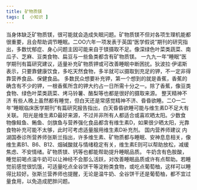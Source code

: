 ```yaml
---
title: 矿物质镁
tags: [  小知识 ]
---
```


<p>
当身体缺乏矿物质镁，很可能就会造成失眠问题。矿物质镁不但对各项生理机能都很重要，且会帮助调节睡眠。二OO六年一项发表于英国“医学假说”期刊的研究指出，多数忧郁症、身心问题主因可能来自于镁摄取不足。像深绿色叶菜类蔬菜、南瓜子、芝麻、豆类食物、扁豆与一些鱼类都含有矿物质镁。 一九九一年“睡眠”医学期刊有篇研究建议，适量补充矿物质钾或可改善睡眠中断困扰。狄波拉‧伊诺斯表示，只要靠健康饮食，多吃天然食物，多半就可以摄取到充足的钾，不一定非得靠营养食品、保健食品。 多数民众想要补充钾，第一个想到的就是香蕉，香蕉的确含有不少的钾，一根香蕉所含的钾大约占一日所需十分之一。除了香蕉，像豆类食物、绿色叶菜类蔬菜、烤马铃薯、酪梨等也都是很好的摄取来源。 整天精神不济 有些人晚上虽然都有睡觉，但白天还是常感觉精神不济、昏昏欲睡。二O一二年“睡眠临床医学期刊”有篇研究报告指出，白天昏昏欲睡可能与维生素D不足大有关联。 阳光是维生素D最好来源，不过并非所有人都适合或喜欢晒太阳。少数食物像鲑鱼、鲔鱼、剑旗鱼与营养强化食品都含有维生素D，如果很少晒太阳，光靠食物补充可能不太够，此时可考虑适量服用维生素D补充剂。 国内营养师建议 内湖国泰诊所营养师张斯兰指出，许多维生素、矿物质都与睡眠、安神息息相关，像维生素B1、B6、B12、烟碱酸就与情绪稳定有关，维生素E则可以帮助放松，减缓焦虑、不安情绪。矿物质镁、钙等也都能帮助提升睡眠品质。 牛奶含有色胺酸，睡觉前喝点温牛奶可以让神经不会那么活跃，对改善睡眠品质或许有点帮助。若睡觉前感觉很饥饿，可适量吃点全谷饼干等淀粉类食物，或吃点葡萄柚，这样可以睡得比较好。张斯兰营养师也提醒，无论是温牛奶、全谷饼干还是葡萄柚，都不宜过量食用，以免造成肥胖问题。
</p>
